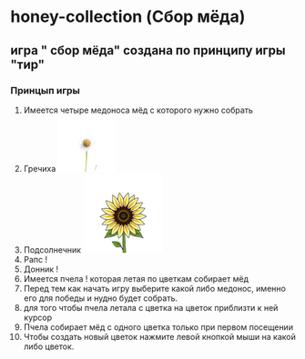# honey-collection (Сбор мёда)
## игра " сбор мёда" создана по принципу игры "тир"
### Принцып игры  
1. Имеется четыре медоноса мёд с которого нужно собрать
  1. Гречиха ![](img/buckwheat.png) 
  2. Подсолнечник ![](img/flower.png)
  3. Рапс ! [](img/colza.png)
  4. Донник ! [](img/melilot.png)
2. Имеется пчела ! [](img/bee.png) которая летая по цветкам собирает мёд
3. Перед тем как начать игру выберите какой либо медонос, именно его для победы и нудно будет собрать.
4. для того чтобы пчела летала с цветка на цветок приблизти к ней курсор
5. Пчела собирает мёд с одного цветка только при первом посещении
6. Чтобы создать новый цветок нажмите левой кнопкой мыши на какой либо цветок.

